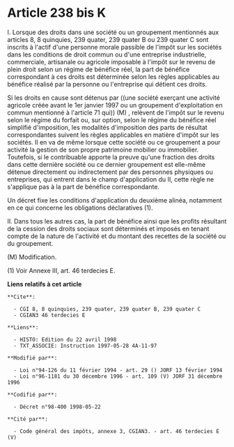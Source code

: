 # Article 238 bis K

I. Lorsque des droits dans une société ou un groupement mentionnés aux articles 8, 8 quinquies, 239 quater, 239 quater B ou
239 quater C sont inscrits à l'actif d'une personne morale passible de l'impôt sur les sociétés dans les conditions de droit
commun ou d'une entreprise industrielle, commerciale, artisanale ou agricole imposable à l'impôt sur le revenu de plein droit
selon un régime de bénéfice réel, la part de bénéfice correspondant à ces droits est déterminée selon les règles applicables
au bénéfice réalisé par la personne ou l'entreprise qui détient ces droits.

Si les droits en cause sont détenus par ((une société exerçant une activité agricole créée avant le 1er janvier 1997 ou un
groupement d'exploitation en commun mentionné à l'article 71 qui)) (M) , relèvent de l'impôt sur le revenu selon le régime du
forfait ou, sur option, selon le régime du bénéfice réel simplifié d'imposition, les modalités d'imposition des parts de
résultat correspondantes suivent les règles applicables en matière d'impôt sur les sociétés. Il en va de même lorsque cette
société ou ce groupement a pour activité la gestion de son propre patrimoine mobilier ou immobilier. Toutefois, si le
contribuable apporte la preuve qu'une fraction des droits dans cette dernière société ou ce dernier groupement est elle-même
détenue directement ou indirectement par des personnes physiques ou entreprises, qui entrent dans le champ d'application du
II, cette règle ne s'applique pas à la part de bénéfice correspondante.

Un décret fixe les conditions d'application du deuxième alinéa, notamment en ce qui concerne les obligations déclaratives
(1).

II. Dans tous les autres cas, la part de bénéfice ainsi que les profits résultant de la cession des droits sociaux sont
déterminés et imposés en tenant compte de la nature de l'activité et du montant des recettes de la société ou du groupement.

(M) Modification.

(1) Voir Annexe III, art. 46 terdecies E.

**Liens relatifs à cet article**

	**Cite**:

	  - CGI 8, 8 quinquies, 239 quater, 239 quater B, 239 quater C
	  - CGIAN3 46 terdecies E

	**Liens**:

	  - HISTO: Edition du 22 avril 1998
	  - TXT_ASSOCIE: Instruction 1997-05-28 4A-11-97

	**Modifié par**:

	  - Loi n°94-126 du 11 février 1994 - art. 29 () JORF 13 février 1994
	  - Loi n°96-1181 du 30 décembre 1996 - art. 109 (V) JORF 31 décembre 1996

	**Codifié par**:

	  - Décret n°98-400 1998-05-22

	**Cité par**:

	  - Code général des impôts, annexe 3, CGIAN3. - art. 46 terdecies E (V)
